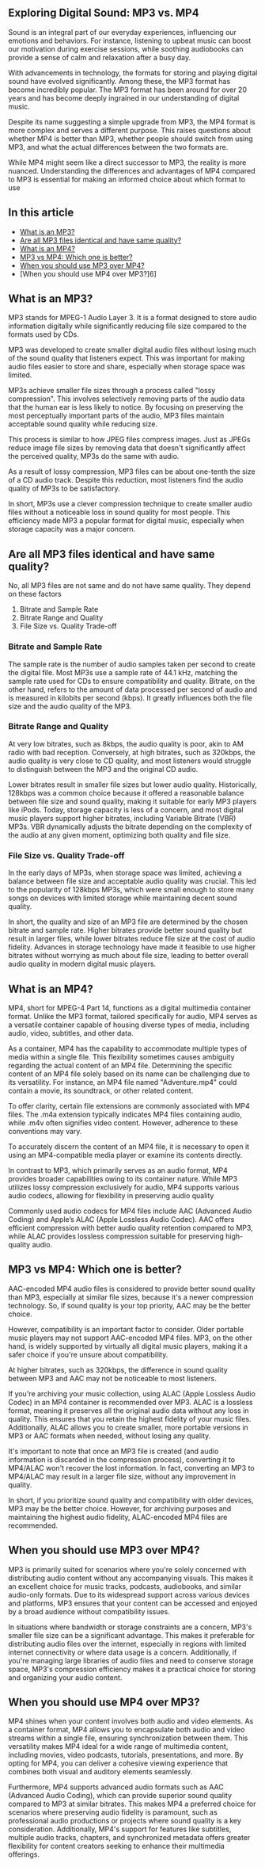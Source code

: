 ## Exploring Digital Sound: MP3 vs. MP4

Sound is an integral part of our everyday experiences, influencing our emotions and behaviors. For instance, listening to upbeat music can boost our motivation during exercise sessions, while soothing audiobooks can provide a sense of calm and relaxation after a busy day.

With advancements in technology, the formats for storing and playing digital sound have evolved significantly. Among these, the MP3 format has become incredibly popular. The MP3 format has been around for over 20 years and has become deeply ingrained in our understanding of digital music.

Despite its name suggesting a simple upgrade from MP3, the MP4 format is more complex and serves a different purpose. This raises questions about whether MP4 is better than MP3, whether people should switch from using MP3, and what the actual differences between the two formats are.

While MP4 might seem like a direct successor to MP3, the reality is more nuanced. Understanding the differences and advantages of MP4 compared to MP3 is essential for making an informed choice about which format to use

## In this article

- [What is an MP3?][1]
- [Are all MP3 files identical and have same quality?][2]
- [What is an MP4?][3]
- [MP3 vs MP4: Which one is better?][4]
- [When you should use MP3 over MP4?][5]
- [When you should use MP4 over MP3?]6]

## What is an MP3?

MP3 stands for MPEG-1 Audio Layer 3. It is a format designed to store audio information digitally while significantly reducing file size compared to the formats used by CDs.

MP3 was developed to create smaller digital audio files without losing much of the sound quality that listeners expect. This was important for making audio files easier to store and share, especially when storage space was limited.

MP3s achieve smaller file sizes through a process called "lossy compression". This involves selectively removing parts of the audio data that the human ear is less likely to notice. By focusing on preserving the most perceptually important parts of the audio, MP3 files maintain acceptable sound quality while reducing size.

This process is similar to how JPEG files compress images. Just as JPEGs reduce image file sizes by removing data that doesn't significantly affect the perceived quality, MP3s do the same with audio.

As a result of lossy compression, MP3 files can be about one-tenth the size of a CD audio track. Despite this reduction, most listeners find the audio quality of MP3s to be satisfactory.

In short, MP3s use a clever compression technique to create smaller audio files without a noticeable loss in sound quality for most people. This efficiency made MP3 a popular format for digital music, especially when storage capacity was a major concern.

## Are all MP3 files identical and have same quality?

No, all MP3 files are not same and do not have same quality. They depend on these factors

1. Bitrate and Sample Rate
2. Bitrate Range and Quality
3. File Size vs. Quality Trade-off

### Bitrate and Sample Rate

The sample rate is the number of audio samples taken per second to create the digital file. Most MP3s use a sample rate of 44.1 kHz, matching the sample rate used for CDs to ensure compatibility and quality. Bitrate, on the other hand, refers to the amount of data processed per second of audio and is measured in kilobits per second (kbps). It greatly influences both the file size and the audio quality of the MP3.

### Bitrate Range and Quality

At very low bitrates, such as 8kbps, the audio quality is poor, akin to AM radio with bad reception. Conversely, at high bitrates, such as 320kbps, the audio quality is very close to CD quality, and most listeners would struggle to distinguish between the MP3 and the original CD audio.

Lower bitrates result in smaller file sizes but lower audio quality. Historically, 128kbps was a common choice because it offered a reasonable balance between file size and sound quality, making it suitable for early MP3 players like iPods. Today, storage capacity is less of a concern, and most digital music players support higher bitrates, including Variable Bitrate (VBR) MP3s. VBR dynamically adjusts the bitrate depending on the complexity of the audio at any given moment, optimizing both quality and file size.

### File Size vs. Quality Trade-off

In the early days of MP3s, when storage space was limited, achieving a balance between file size and acceptable audio quality was crucial. This led to the popularity of 128kbps MP3s, which were small enough to store many songs on devices with limited storage while maintaining decent sound quality.

In short, the quality and size of an MP3 file are determined by the chosen bitrate and sample rate. Higher bitrates provide better sound quality but result in larger files, while lower bitrates reduce file size at the cost of audio fidelity. Advances in storage technology have made it feasible to use higher bitrates without worrying as much about file size, leading to better overall audio quality in modern digital music players.

## What is an MP4?

MP4, short for MPEG-4 Part 14, functions as a digital multimedia container format. Unlike the MP3 format, tailored specifically for audio, MP4 serves as a versatile container capable of housing diverse types of media, including audio, video, subtitles, and other data.

As a container, MP4 has the capability to accommodate multiple types of media within a single file. This flexibility sometimes causes ambiguity regarding the actual content of an MP4 file. Determining the specific content of an MP4 file solely based on its name can be challenging due to its versatility. For instance, an MP4 file named "Adventure.mp4" could contain a movie, its soundtrack, or other related content.

To offer clarity, certain file extensions are commonly associated with MP4 files. The .m4a extension typically indicates MP4 files containing audio, while .m4v often signifies video content. However, adherence to these conventions may vary.

To accurately discern the content of an MP4 file, it is necessary to open it using an MP4-compatible media player or examine its contents directly.

In contrast to MP3, which primarily serves as an audio format, MP4 provides broader capabilities owing to its container nature. While MP3 utilizes lossy compression exclusively for audio, MP4 supports various audio codecs, allowing for flexibility in preserving audio quality

Commonly used audio codecs for MP4 files include AAC (Advanced Audio Coding) and Apple’s ALAC (Apple Lossless Audio Codec). AAC offers efficient compression with better audio quality retention compared to MP3, while ALAC provides lossless compression suitable for preserving high-quality audio.

## MP3 vs MP4: Which one is better?

AAC-encoded MP4 audio files is considered to provide better sound quality than MP3, especially at similar file sizes, because it's a newer compression technology. So, if sound quality is your top priority, AAC may be the better choice.

However, compatibility is an important factor to consider. Older portable music players may not support AAC-encoded MP4 files. MP3, on the other hand, is widely supported by virtually all digital music players, making it a safer choice if you're unsure about compatibility.

At higher bitrates, such as 320kbps, the difference in sound quality between MP3 and AAC may not be noticeable to most listeners.

If you're archiving your music collection, using ALAC (Apple Lossless Audio Codec) in an MP4 container is recommended over MP3. ALAC is a lossless format, meaning it preserves all the original audio data without any loss in quality. This ensures that you retain the highest fidelity of your music files. Additionally, ALAC allows you to create smaller, more portable versions in MP3 or AAC formats when needed, without losing any quality.

It's important to note that once an MP3 file is created (and audio information is discarded in the compression process), converting it to MP4/ALAC won't recover the lost information. In fact, converting an MP3 to MP4/ALAC may result in a larger file size, without any improvement in quality.

In short, if you prioritize sound quality and compatibility with older devices, MP3 may be the better choice. However, for archiving purposes and maintaining the highest audio fidelity, ALAC-encoded MP4 files are recommended.

## When you should use MP3 over MP4?

MP3 is primarily suited for scenarios where you're solely concerned with distributing audio content without any accompanying visuals. This makes it an excellent choice for music tracks, podcasts, audiobooks, and similar audio-only formats. Due to its widespread support across various devices and platforms, MP3 ensures that your content can be accessed and enjoyed by a broad audience without compatibility issues.

In situations where bandwidth or storage constraints are a concern, MP3's smaller file size can be a significant advantage. This makes it preferable for distributing audio files over the internet, especially in regions with limited internet connectivity or where data usage is a concern. Additionally, if you're managing large libraries of audio files and need to conserve storage space, MP3's compression efficiency makes it a practical choice for storing and organizing your audio content.

## When you should use MP4 over MP3?

MP4 shines when your content involves both audio and video elements. As a container format, MP4 allows you to encapsulate both audio and video streams within a single file, ensuring synchronization between them. This versatility makes MP4 ideal for a wide range of multimedia content, including movies, video podcasts, tutorials, presentations, and more. By opting for MP4, you can deliver a cohesive viewing experience that combines both visual and auditory elements seamlessly.

Furthermore, MP4 supports advanced audio formats such as AAC (Advanced Audio Coding), which can provide superior sound quality compared to MP3 at similar bitrates. This makes MP4 a preferred choice for scenarios where preserving audio fidelity is paramount, such as professional audio productions or projects where sound quality is a key consideration. Additionally, MP4's support for features like subtitles, multiple audio tracks, chapters, and synchronized metadata offers greater flexibility for content creators seeking to enhance their multimedia offerings.

[1]: #what-is-an-mp3
[2]: #are-all-mp3-files-identical-and-have-same-quaility
[3]: #what-is-an-mp4
[4]: #mp3-vs-mp4-which-one-is-better
[5]: #when-you-should-use-mp3-over-mp4
[6]: #when-you-should-use-mp4-over-mp3
